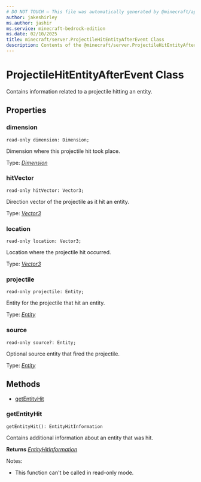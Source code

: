 ```yaml
---
# DO NOT TOUCH — This file was automatically generated by @minecraft/api-docs-generator, to report problems file an issue at https://github.com/Mojang/minecraft-scripting-libraries
author: jakeshirley
ms.author: jashir
ms.service: minecraft-bedrock-edition
ms.date: 02/10/2025
title: minecraft/server.ProjectileHitEntityAfterEvent Class
description: Contents of the @minecraft/server.ProjectileHitEntityAfterEvent class.
---
```

# ProjectileHitEntityAfterEvent Class

Contains information related to a projectile hitting an entity.

## Properties

### **dimension**
`read-only dimension: Dimension;`

Dimension where this projectile hit took place.

Type: [*Dimension*](Dimension.md)

### **hitVector**
`read-only hitVector: Vector3;`

Direction vector of the projectile as it hit an entity.

Type: [*Vector3*](Vector3.md)

### **location**
`read-only location: Vector3;`

Location where the projectile hit occurred.

Type: [*Vector3*](Vector3.md)

### **projectile**
`read-only projectile: Entity;`

Entity for the projectile that hit an entity.

Type: [*Entity*](Entity.md)

### **source**
`read-only source?: Entity;`

Optional source entity that fired the projectile.

Type: [*Entity*](Entity.md)

## Methods
- [getEntityHit](#getentityhit)

### **getEntityHit**
`
getEntityHit(): EntityHitInformation
`

Contains additional information about an entity that was hit.

**Returns** [*EntityHitInformation*](EntityHitInformation.md)
  
Notes:
- This function can't be called in read-only mode.
